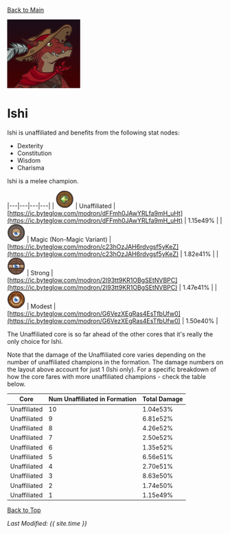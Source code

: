 [Back to Main](index.md)

![Ishi Portrait](images/portraits/ishi.png)

# Ishi

Ishi is unaffiliated and benefits from the following stat nodes:

* Dexterity
* Constitution
* Wisdom
* Charisma

Ishi is a melee champion.

|---|---|---|---|
| ![Unaffiliated Core](images/core_6_unaffiliated.png) | Unaffiliated | [https://ic.byteglow.com/modron/dFFmh0JAwYRLfa9mH_uHt](https://ic.byteglow.com/modron/dFFmh0JAwYRLfa9mH_uHt) | 1.15e49% |
| ![Magic Core](images/core_4_magic.png) | Magic (Non-Magic Variant) | [https://ic.byteglow.com/modron/c23hOzJAH6rdvgsf5yKeZ](https://ic.byteglow.com/modron/c23hOzJAH6rdvgsf5yKeZ) | 1.82e41% |
| ![Strong Core](images/core_2_strong.png) | Strong | [https://ic.byteglow.com/modron/2l93tt9KR1OBgSEtNVBPC](https://ic.byteglow.com/modron/2l93tt9KR1OBgSEtNVBPC) | 1.47e41% |
| ![Modest Core](images/core_1_modest.png) | Modest | [https://ic.byteglow.com/modron/G6VezXEgRas4EsTfbUfw0](https://ic.byteglow.com/modron/G6VezXEgRas4EsTfbUfw0) | 1.50e40% |

The Unaffiliated core is so far ahead of the other cores that it's really the only choice for Ishi.

Note that the damage of the Unaffiliated core varies depending on the number of unaffiliated champions in the formation. The damage numbers on the layout above account for just 1 (Ishi only). For a specific breakdown of how the core fares with more unaffiliated champions - check the table below.

| Core | Num Unaffiliated in Formation | Total Damage |
|---|---|---|
| Unaffiliated | 10 | 1.04e53% |
| Unaffiliated | 9 | 6.81e52% |
| Unaffiliated | 8 | 4.26e52% |
| Unaffiliated | 7 | 2.50e52% |
| Unaffiliated | 6 | 1.35e52% |
| Unaffiliated | 5 | 6.56e51% |
| Unaffiliated | 4 | 2.70e51% |
| Unaffiliated | 3 | 8.63e50% |
| Unaffiliated | 2 | 1.74e50% |
| Unaffiliated | 1 | 1.15e49% |

[Back to Top](#top)

*Last Modified: {{ site.time }}*